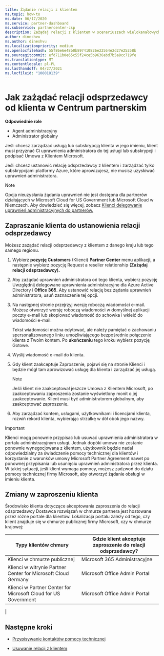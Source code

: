 ```yaml
---
title: Żądanie relacji z klientem
ms.topic: how-to
ms.date: 06/17/2020
ms.service: partner-dashboard
ms.subservice: partnercenter-csp
description: Zażądaj relacji z klientem w scenariuszach wielokanałowych dla wielu partnerów lub jeśli musisz przywrócić delegowane uprawnienia administratora dla klienta.
author: dineshvu
ms.author: dineshvu
ms.localizationpriority: medium
ms.openlocfilehash: 55f86e6e48b0b897410826e22564e2d27e25258b
ms.sourcegitcommit: efd711b0e65c55f24ce5b9636abd7b5a8cc719fe
ms.translationtype: MT
ms.contentlocale: pl-PL
ms.lasthandoff: 04/27/2021
ms.locfileid: "108018139"
---
```

# <a name="how-to-request-a-reseller-relationship-from-a-customer-in-partner-center"></a>Jak zażądać relacji odsprzedawcy od klienta w Centrum partnerskim

**Odpowiednie role**

- Agent administracyjny
- Administrator globalny

Jeśli chcesz zarządzać usługą lub subskrypcją klienta w jego imieniu, klient musi przyznać Ci uprawnienia administratora do tej usługi lub subskrypcji i podpisać Umowa z Klientem Microsoft.

Jeśli chcesz ustanowić relację odsprzedawcy z klientem i zarządzać tylko subskrypcjami platformy Azure, które aprowizujesz, nie musisz uzyskiwać uprawnień administratora.

>[!NOTE] 
>Opcja nieuzysłania żądania uprawnień nie jest dostępna dla partnerów działających w Microsoft Cloud for US Government lub Microsoft Cloud w Niemczech. Aby dowiedzieć się więcej, zobacz [Klienci delegowanie uprawnień administracyjnych do partnerów.](customers-revoke-admin-privileges.md)

## <a name="invite-a-customer-to-establish-a-reseller-relationship-with-you"></a>Zapraszanie klienta do ustanowienia relacji odsprzedawcy

Możesz zażądać relacji odsprzedawcy z klientem z danego kraju lub tego samego regionu.

1. Wybierz **pozycję Customers** (Klienci) **Partner Center** menu aplikacji, a następnie wybierz pozycję Request a reseller relationship **(Zażądaj relacji odsprzedawcy).**

2. Aby zażądać uprawnień administratora od tego klienta, wybierz pozycję Uwzględnij delegowane uprawnienia administracyjne dla Azure Active Directory **i Office 365.** Aby ustanowić relację bez żądania uprawnień administratora, usuń zaznaczenie tej opcji.

3. Na następnej stronie przejrzyj wersję roboczą wiadomości e-mail. Możesz otworzyć wersję roboczą wiadomości w domyślnej aplikacji poczty e-mail lub skopiować wiadomość do schowka i wkleić do wiadomości e-mail.

   Tekst wiadomości można edytować, ale należy pamiętać o zachowaniu spersonalizowanego linku umożliwiającego bezpośrednie połączenie klienta z Twoim kontem. Po **ukończeniu** tego kroku wybierz pozycję Gotowe.

4. Wyślij wiadomość e-mail do klienta.

5. Gdy klient zaakceptuje Zaproszenie, pojawi się  na stronie Klienci i będzie mógł tam aprowizować usługę dla klienta i zarządzać jej usługą.

   > [!NOTE]
   > Jeśli klient nie zaakceptował jeszcze Umowa z Klientem Microsoft, po zaakceptowaniu zaproszenia zostanie wyświetlony monit o jej zaakceptowanie. Klient musi być administratorem globalnym, aby zaakceptować zaproszenie.

6. Aby zarządzać kontem, usługami, użytkownikami i licencjami klienta, rozwiń rekord klienta, wybierając strzałkę w dół obok jego nazwy.

> [!IMPORTANT]  
> Klienci mogą ponownie przypisać lub usuwać uprawnienia administratora w portalu administracyjnym usługi. Jednak dopóki umowa nie zostanie ponownie wynegocjowana z klientem, użytkownik będzie nadal odpowiedzialny za świadczenie pomocy technicznej dla klientów i korzystanie z warunków umowy Microsoft Partner Agreement nawet po ponownej przypisania lub usunięciu uprawnień administratora przez klienta. W takiej sytuacji, jeśli klient wymaga pomocy, możesz zadzwoń do działu pomocy technicznej firmy Microsoft, aby otworzyć żądanie obsługi w imieniu klienta.

## <a name="changes-to-the-customer-invitation-experience"></a>Zmiany w zaproszeniu klienta

Środowisko klienta dotyczące akceptowania zaproszenia do relacji odsprzedawcy Dostawca rozwiązań w chmurze partnera jest hostowane przez różne portale dla klientów. Lokalizacja portalu zależy od tego, czy klient znajduje się w chmurze publicznej firmy Microsoft, czy w chmurze krajowej:

|Typy klientów chmury  | Gdzie klient akceptuje zaproszenie do relacji odsprzedawcy? |
|---------|---------
| Klienci w chmurze publicznej | Microsoft 365 Administracyjne |
| Klienci w witrynie Partner Center for Microsoft Cloud Germany | Microsoft Office Admin Portal |
| Klienci w Partner Center for Microsoft Cloud for US Government | Microsoft Office Admin Portal |
|

## <a name="next-steps"></a>Następne kroki

- [Przypisywanie kontaktów pomocy technicznej](assign-support-contacts.md)

- [Usuwanie relacji z klientem](remove-a-relationship.md)
